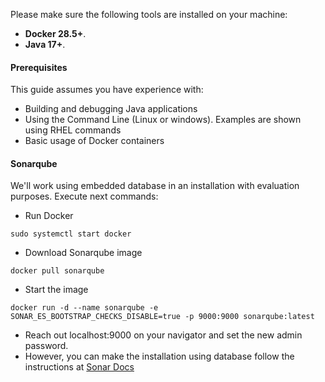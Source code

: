 

Please make sure the following tools are installed on your machine:

* **Docker 28.5+**.
* **Java 17+**.

#### Prerequisites

This guide assumes you have experience with:
- Building and debugging Java applications
- Using the Command Line (Linux or windows). Examples are shown using RHEL commands
- Basic usage of Docker containers


#### Sonarqube

We'll work using embedded database in an installation with evaluation purposes. 
Execute next commands:

* Run Docker

```
sudo systemctl start docker
```

* Download Sonarqube image
```
docker pull sonarqube
```

* Start the image
```
docker run -d --name sonarqube -e SONAR_ES_BOOTSTRAP_CHECKS_DISABLE=true -p 9000:9000 sonarqube:latest
```

* Reach out localhost:9000 on your navigator and set the new admin password.
* However, you can make the installation using database follow the instructions at [Sonar Docs](https://docs.sonarsource.com/sonarqube-community-build/server-installation/installing-the-database/#database-requirements)